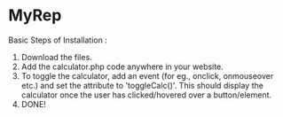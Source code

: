 MyRep
=====
Basic Steps of Installation : 

1. Download the files. 
2. Add the calculator.php code anywhere in your website. 
3. To toggle the calculator, add an event (for eg., onclick, onmouseover etc.) and set the attribute to 'toggleCalc()'. This should display the calculator once the user has clicked/hovered over a button/element. 
4. DONE! 
